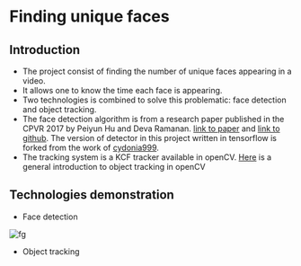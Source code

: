 # Finding unique faces

## Introduction

- The project consist of finding the number of unique faces appearing in a video.
- It allows one to know the time each face is appearing.
- Two technologies is combined to solve this problematic: face detection and object tracking.
- The face detection algorithm is from a research paper published in the CPVR 2017 by Peiyun Hu and Deva Ramanan. [link to paper](https://arxiv.org/abs/1612.04402) and [link to github](https://github.com/peiyunh/tiny). The version of detector in this project written in tensorflow is forked from the work of [cydonia999](https://github.com/cydonia999/Tiny_Faces_in_Tensorflow).
- The tracking system is a KCF tracker available in openCV. [Here](https://www.learnopencv.com/object-tracking-using-opencv-cpp-python/) is a general introduction to object tracking in openCV    

## Technologies demonstration

- Face detection

![fg](https://user-images.githubusercontent.com/34350063/49844470-17f12400-fdfe-11e8-8c68-ababd1327313.png)

- Object tracking


